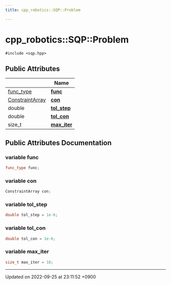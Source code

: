 ```yaml
---
title: cpp_robotics::SQP::Problem

---
```


# cpp_robotics::SQP::Problem






`#include <sqp.hpp>`

## Public Attributes

|                | Name           |
| -------------- | -------------- |
| [func_type](/cpp_robotics_core/doxybook/Classes/classcpp__robotics_1_1SQP/#using-func-type) | **[func](/cpp_robotics_core/doxybook/Classes/structcpp__robotics_1_1SQP_1_1Problem/#variable-func)**  |
| [ConstraintArray](/cpp_robotics_core/doxybook/Classes/classcpp__robotics_1_1ConstraintArray/) | **[con](/cpp_robotics_core/doxybook/Classes/structcpp__robotics_1_1SQP_1_1Problem/#variable-con)**  |
| double | **[tol_step](/cpp_robotics_core/doxybook/Classes/structcpp__robotics_1_1SQP_1_1Problem/#variable-tol-step)**  |
| double | **[tol_con](/cpp_robotics_core/doxybook/Classes/structcpp__robotics_1_1SQP_1_1Problem/#variable-tol-con)**  |
| size_t | **[max_iter](/cpp_robotics_core/doxybook/Classes/structcpp__robotics_1_1SQP_1_1Problem/#variable-max-iter)**  |

## Public Attributes Documentation

### variable func

```cpp
func_type func;
```


### variable con

```cpp
ConstraintArray con;
```


### variable tol_step

```cpp
double tol_step = 1e-6;
```


### variable tol_con

```cpp
double tol_con = 1e-6;
```


### variable max_iter

```cpp
size_t max_iter = 10;
```


-------------------------------

Updated on 2022-09-25 at 23:11:52 +0900